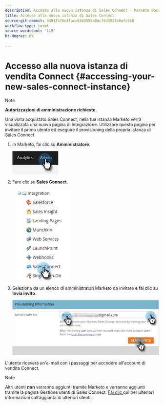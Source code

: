 ```yaml
---
description: Accesso alla nuova istanza di Sales Connect - Marketo Docs - Documentazione del prodotto
title: Accesso alla nuova istanza di Sales Connect
source-git-commit: b491f476c4facc6343559a0acf5d5527e9afc618
workflow-type: tm+mt
source-wordcount: '119'
ht-degree: 0%

---
```


# Accesso alla nuova istanza di vendita Connect {#accessing-your-new-sales-connect-instance}

>[!NOTE]
>
>**Autorizzazioni di amministrazione richieste.**

Una volta acquistato Sales Connect, nella tua istanza Marketo verrà visualizzata una nuova pagina di integrazione. Utilizzare questa pagina per invitare il primo utente ed eseguire il provisioning della propria istanza di Sales Connect.

1. In Marketo, fai clic su **Amministratore**.

   ![](assets/accessing-your-new-sales-connect-instance-1.png)

1. Fare clic su **Sales Connect**.

   ![](assets/accessing-your-new-sales-connect-instance-2.png)

1. Seleziona da un elenco di amministratori Marketo da invitare e fai clic su **Invia invito**.

   ![](assets/accessing-your-new-sales-connect-instance-3.png)

L&#39;utente riceverà un&#39;e-mail con i passaggi per accedere all&#39;account di vendita Connect.

>[!NOTE]
>
>Altri utenti **non** verranno aggiunti tramite Marketo e verranno aggiunti tramite la pagina Gestione utenti di Sales Connect. [Fai clic ](/help/marketo/product-docs/marketo-sales-connect/admin/invite-users.md) qui per ulteriori informazioni sull’aggiunta di ulteriori utenti.
